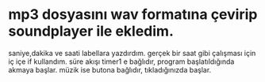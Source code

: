 # mp3 dosyasını wav formatına çevirip soundplayer ile ekledim. 
saniye,dakika ve saati labellara yazdırdım. gerçek bir saat gibi çalışması için iç içe if kullandım.
süre akışı timer1 e bağlıdır, program başlatıldığında akmaya başlar.
müzik ise butona bağlıdır, tıkladığınızda başlar.
